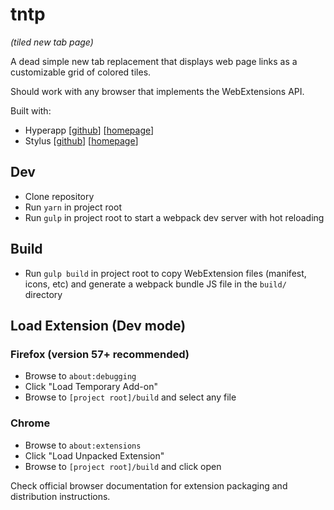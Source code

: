 # tntp
*(tiled new tab page)*

A dead simple new tab replacement that displays web page links as a customizable grid of colored tiles.

Should work with any browser that implements the WebExtensions API.


Built with:

- Hyperapp [[github](https://github.com/hyperapp/hyperapp)] [[homepage](https://hyperapp.js.org/)]
- Stylus [[github](https://github.com/stylus/stylus)] [[homepage](http://stylus-lang.com/)]


## Dev

- Clone repository
- Run `yarn` in project root
- Run `gulp` in project root to start a webpack dev server with hot reloading

## Build

- Run `gulp build` in project root to copy WebExtension files (manifest, icons, etc) and generate a webpack bundle JS file in the `build/` directory


## Load Extension (Dev mode)

### Firefox (version 57+ recommended)

- Browse to `about:debugging`
- Click "Load Temporary Add-on"
- Browse to `[project root]/build` and select any file

### Chrome
- Browse to `about:extensions`
- Click "Load Unpacked Extension"
- Browse to `[project root]/build` and click open


Check official browser documentation for extension packaging and distribution instructions.
